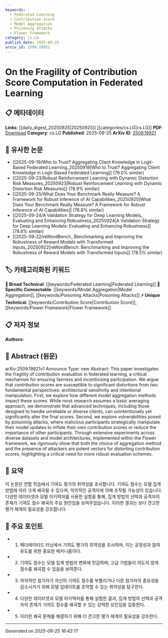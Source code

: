 ```yaml
---
keywords:
  - Federated Learning
  - Contribution Score
  - Model Aggregation
  - Poisoning Attacks
  - Flower Framework
category: cs.LG
publish_date: 2025-09-25
arxiv_id: 2509.19921
---
```


<!-- KEYWORD_LINKING_METADATA:
{
  "processed_timestamp": "2025-09-25T16:42:17.863178",
  "vocabulary_version": "1.0",
  "selected_keywords": [
    "Federated Learning",
    "Contribution Score",
    "Model Aggregation",
    "Poisoning Attacks",
    "Flower Framework"
  ],
  "rejected_keywords": [],
  "similarity_scores": {
    "Federated Learning": 0.78,
    "Contribution Score": 0.75,
    "Model Aggregation": 0.72,
    "Poisoning Attacks": 0.77,
    "Flower Framework": 0.7
  },
  "extraction_method": "AI_prompt_based",
  "budget_applied": true,
  "candidates_json": {
    "candidates": [
      {
        "surface": "Federated Learning",
        "canonical": "Federated Learning",
        "aliases": [
          "FL"
        ],
        "category": "broad_technical",
        "rationale": "Federated Learning is a core concept of the paper, linking it to broader discussions on distributed machine learning.",
        "novelty_score": 0.45,
        "connectivity_score": 0.85,
        "specificity_score": 0.65,
        "link_intent_score": 0.78
      },
      {
        "surface": "Contribution Score",
        "canonical": "Contribution Score",
        "aliases": [
          "Contribution Evaluation"
        ],
        "category": "unique_technical",
        "rationale": "Central to the paper's argument, it provides a unique angle on fairness in federated systems.",
        "novelty_score": 0.7,
        "connectivity_score": 0.6,
        "specificity_score": 0.8,
        "link_intent_score": 0.75
      },
      {
        "surface": "Model Aggregation Methods",
        "canonical": "Model Aggregation",
        "aliases": [
          "Aggregation Techniques"
        ],
        "category": "specific_connectable",
        "rationale": "Key to understanding the architectural sensitivity discussed in the paper.",
        "novelty_score": 0.55,
        "connectivity_score": 0.7,
        "specificity_score": 0.7,
        "link_intent_score": 0.72
      },
      {
        "surface": "Poisoning Attacks",
        "canonical": "Poisoning Attacks",
        "aliases": [
          "Data Poisoning"
        ],
        "category": "specific_connectable",
        "rationale": "Highlights security vulnerabilities in federated learning, crucial for linking to cybersecurity discussions.",
        "novelty_score": 0.6,
        "connectivity_score": 0.75,
        "specificity_score": 0.8,
        "link_intent_score": 0.77
      },
      {
        "surface": "Flower Framework",
        "canonical": "Flower Framework",
        "aliases": [
          "Flower"
        ],
        "category": "unique_technical",
        "rationale": "Specific implementation context that may connect to other works using the same framework.",
        "novelty_score": 0.65,
        "connectivity_score": 0.55,
        "specificity_score": 0.85,
        "link_intent_score": 0.7
      }
    ],
    "ban_list_suggestions": [
      "fairness",
      "experiments",
      "datasets"
    ]
  },
  "decisions": [
    {
      "candidate_surface": "Federated Learning",
      "resolved_canonical": "Federated Learning",
      "decision": "linked",
      "scores": {
        "novelty": 0.45,
        "connectivity": 0.85,
        "specificity": 0.65,
        "link_intent": 0.78
      }
    },
    {
      "candidate_surface": "Contribution Score",
      "resolved_canonical": "Contribution Score",
      "decision": "linked",
      "scores": {
        "novelty": 0.7,
        "connectivity": 0.6,
        "specificity": 0.8,
        "link_intent": 0.75
      }
    },
    {
      "candidate_surface": "Model Aggregation Methods",
      "resolved_canonical": "Model Aggregation",
      "decision": "linked",
      "scores": {
        "novelty": 0.55,
        "connectivity": 0.7,
        "specificity": 0.7,
        "link_intent": 0.72
      }
    },
    {
      "candidate_surface": "Poisoning Attacks",
      "resolved_canonical": "Poisoning Attacks",
      "decision": "linked",
      "scores": {
        "novelty": 0.6,
        "connectivity": 0.75,
        "specificity": 0.8,
        "link_intent": 0.77
      }
    },
    {
      "candidate_surface": "Flower Framework",
      "resolved_canonical": "Flower Framework",
      "decision": "linked",
      "scores": {
        "novelty": 0.65,
        "connectivity": 0.55,
        "specificity": 0.85,
        "link_intent": 0.7
      }
    }
  ]
}
-->

# On the Fragility of Contribution Score Computation in Federated Learning

## 📋 메타데이터

**Links**: [[daily_digest_20250925|20250925]] [[categories/cs.LG|cs.LG]]
**PDF**: [Download](https://arxiv.org/pdf/2509.19921.pdf)
**Category**: cs.LG
**Published**: 2025-09-25
**ArXiv ID**: [2509.19921](https://arxiv.org/abs/2509.19921)

## 🔗 유사한 논문
- [[2025-09-19/Who to Trust? Aggregating Client Knowledge in Logit-Based Federated Learning_20250919|Who to Trust? Aggregating Client Knowledge in Logit-Based Federated Learning]] (79.0% similar)
- [[2025-09-23/Robust Reinforcement Learning with Dynamic Distortion Risk Measures_20250923|Robust Reinforcement Learning with Dynamic Distortion Risk Measures]] (78.9% similar)
- [[2025-09-25/What Does Your Benchmark Really Measure? A Framework for Robust Inference of AI Capabilities_20250925|What Does Your Benchmark Really Measure? A Framework for Robust Inference of AI Capabilities]] (78.8% similar)
- [[2025-09-24/A Validation Strategy for Deep Learning Models_ Evaluating and Enhancing Robustness_20250924|A Validation Strategy for Deep Learning Models: Evaluating and Enhancing Robustness]] (78.6% similar)
- [[2025-09-22/reWordBench_ Benchmarking and Improving the Robustness of Reward Models with Transformed Inputs_20250922|reWordBench: Benchmarking and Improving the Robustness of Reward Models with Transformed Inputs]] (78.5% similar)

## 🏷️ 카테고리화된 키워드
**🧠 Broad Technical**: [[keywords/Federated Learning|Federated Learning]]
**🔗 Specific Connectable**: [[keywords/Model Aggregation|Model Aggregation]], [[keywords/Poisoning Attacks|Poisoning Attacks]]
**⚡ Unique Technical**: [[keywords/Contribution Score|Contribution Score]], [[keywords/Flower Framework|Flower Framework]]

## 📋 저자 정보

**Authors:** 

## 📄 Abstract (원문)

arXiv:2509.19921v1 Announce Type: new 
Abstract: This paper investigates the fragility of contribution evaluation in federated learning, a critical mechanism for ensuring fairness and incentivizing participation. We argue that contribution scores are susceptible to significant distortions from two fundamental perspectives: architectural sensitivity and intentional manipulation. First, we explore how different model aggregation methods impact these scores. While most research assumes a basic averaging approach, we demonstrate that advanced techniques, including those designed to handle unreliable or diverse clients, can unintentionally yet significantly alter the final scores. Second, we explore vulnerabilities posed by poisoning attacks, where malicious participants strategically manipulate their model updates to inflate their own contribution scores or reduce the importance of other participants. Through extensive experiments across diverse datasets and model architectures, implemented within the Flower framework, we rigorously show that both the choice of aggregation method and the presence of attackers are potent vectors for distorting contribution scores, highlighting a critical need for more robust evaluation schemes.

## 📝 요약

이 논문은 연합 학습에서 기여도 평가의 취약성을 조사합니다. 기여도 점수는 모델 집계 방법에 따라 크게 왜곡될 수 있으며, 악의적인 공격자에 의해 조작될 가능성이 있습니다. 다양한 데이터셋과 모델 아키텍처를 사용한 실험을 통해, 집계 방법의 선택과 공격자의 존재가 기여도 점수 왜곡의 주요 원인임을 보여주었습니다. 이러한 결과는 보다 견고한 평가 체계의 필요성을 강조합니다.

## 🎯 주요 포인트

- 1. 페더레이티드 러닝에서 기여도 평가의 취약성을 조사하며, 이는 공정성과 참여 유도를 위한 중요한 메커니즘이다.
- 2. 기여도 점수는 모델 집계 방법의 변화에 민감하며, 고급 기법들이 의도치 않게 점수를 왜곡할 수 있음을 보여준다.
- 3. 악의적인 참가자가 자신의 기여도 점수를 부풀리거나 다른 참가자의 중요성을 감소시키기 위해 모델 업데이트를 조작할 수 있는 취약성을 탐구한다.
- 4. 다양한 데이터셋과 모델 아키텍처를 통해 실험한 결과, 집계 방법의 선택과 공격자의 존재가 기여도 점수를 왜곡할 수 있는 강력한 요인임을 입증한다.
- 5. 이러한 왜곡 문제를 해결하기 위해 더 견고한 평가 체계의 필요성을 강조한다.


---

*Generated on 2025-09-25 16:42:17*
